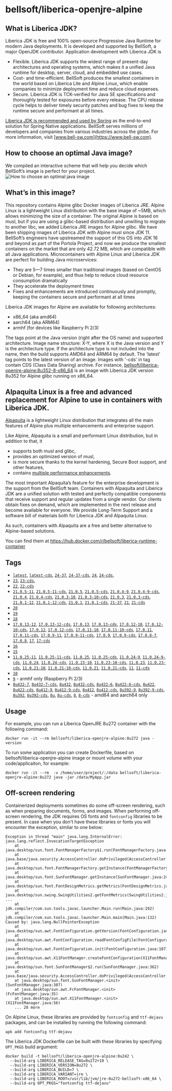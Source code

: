 # bellsoft/liberica-openjre-alpine

## What is Liberica JDK?

Liberica JDK is free and 100% open-source Progressive Java Runtime for modern Java deployments. It is developed and supported by BellSoft, a major OpenJDK contributor. Application development with Liberica JDK is

*  Flexible. Liberica JDK supports the widest range of present-day architectures and operating systems, which makes it a unified Java runtime for desktop, server, cloud, and embedded use cases.
* Cost- and time-efficient. BellSoft produces the smallest containers in the world based on Liberica Lite and Alpine Linux, which enable companies to minimize deployment time and reduce cloud expenses.
* Secure. Liberica JDK is TCK-verified for Java SE specifications and thoroughly tested for exposures before every release. The CPU release cycle helps to deliver timely security patches and bug fixes to keep the runtime secure and performant at all times.

[Liberica JDK is recommended and used by Spring](https://spring.io/quickstart) as the end-to-end solution for Spring Native applications.
BellSoft serves millions of developers and companies from various industries across the globe. For more information, visit [www.bell-sw.com](https://www.bell-sw.com).
## How to choose an optimal Java image?

We compiled an interactive scheme that will help you decide which BellSoft’s image is perfect for your project.
![How to choose an optimal java image](https://download.bell-sw.com/static/images/how-to-choose-optimal-java-image.jpg)


## What’s in this image?

This repository contains Alpine glibc Docker images of Liberica JRE. Alpine Linux is a lightweight Linux distribution with the base image of ~5MB, which allows minimizing the size of a container. The original Alpine is based on musl, but if you are using a glibc-based distribution and unwilling to migrate to another libc, we added Liberica JRE images for Alpine glibc.
We have been shipping images of Liberica JDK with Alpine musl since JDK 11. BellSoft’s engineers have upstreamed the support of this OS into JDK 16 and beyond as part of the Portola Project, and now we produce the smallest containers on the market that are only 42.72 MB, which are compatible with all Java applications.
Microcontainers with Alpine Linux and Liberica JDK are perfect for building Java microservices:

* They are 5—7 times smaller than traditional images (based on CentOS or Debian, for example), and thus help to reduce cloud resource consumption dramatically
* They accelerate the deployment times
* Fixes and enhancements are introduced continuously and promptly, keeping the containers secure and performant at all times

Liberica JDK images for Alpine are available for following architectures:

* x86_64 (aka amd64)
* aarch64 (aka ARM64)
* armhf (for devices like Raspberry Pi 2/3)

The tags point at the Java version (right after the OS name) and supported architecture.
Image name structure:
X-Y, where X is the Java version and Y is the architecture type. If the architecture type is not included into the name, then the build supports AMD64 and ARM64 by default.
The ‘latest’ tag points to the latest version of an image. Images with '-cds' in tag contain CDS (Class Data Sharing) archive.
For instance, [bellsoft/liberica-openjre-alpine:8u352-8-x86_64](https://hub.docker.com/layers/bellsoft/liberica-openjre-alpine/8u352-8-x86_64/images/sha256-f336b969c632f3707538f93c0c8a99e7c9fb37aca5cf03de56d13a8bf6dea32e?context=explore) is an image with Liberica JDK version 8u352 for Alpine glibc running on x86_64.

## Alpaquita Linux is a free and advanced replacement for Alpine to use in containers with Liberica JDK.

[Alpaquita](https://bell-sw.com/alpaquita-linux/) is a lightweight Linux distribution that integrates all the main features of Alpine plus multiple enhancements and enterprise support.

Like Alpine, Alpaquita is a small and performant Linux distribution, but in addition to that, it
 - supports both musl and glibc,
 - provides an optimized version of musl,
 - is more secure thanks to the kernel hardening, Secure Boot support, and other features,
 - contains [multiple performance enhancements](https://bell-sw.com/blog/alpaquita-linux-features-explained/).

The most important Alpaquita’s feature for the enterprise development is the support from the BellSoft team. Containers with Alpaquita and Liberica JDK are a unified solution with tested and perfectly compatible components that receive support and regular updates from a single vendor. Our clients obtain fixes on demand, which are implemented in the next release and become available for everyone. We provide Long-Term Support and a software bill of materials both for Liberica JDK and Alpaquita Linux.

As such, containers with Alpaquita are a free and better alternative to Alpine-based solutions.

You can find them at https://hub.docker.com/r/bellsoft/liberica-runtime-container

## Tags
* [`latest`](https://github.com/bell-sw/Liberica/blob/master/docker/repos/liberica-openjre-alpine/24/Dockerfile),
[`latest-cds`](https://github.com/bell-sw/Liberica/blob/master/docker/repos/liberica-openjre-alpine/24/Dockerfile),
[`24-37`](https://github.com/bell-sw/Liberica/blob/master/docker/repos/liberica-openjre-alpine/24/Dockerfile),
[`24-37-cds`](https://github.com/bell-sw/Liberica/blob/master/docker/repos/liberica-openjre-alpine/24/Dockerfile),
[`24`](https://github.com/bell-sw/Liberica/blob/master/docker/repos/liberica-openjre-alpine/24/Dockerfile),
[`24-cds`](https://github.com/bell-sw/Liberica/blob/master/docker/repos/liberica-openjre-alpine/24/Dockerfile),
* [`23`](https://github.com/bell-sw/Liberica/blob/master/docker/repos/liberica-openjre-alpine/23/Dockerfile),
[`23-cds`](https://github.com/bell-sw/Liberica/blob/master/docker/repos/liberica-openjre-alpine/23/Dockerfile),
* [`22`](https://github.com/bell-sw/Liberica/blob/master/docker/repos/liberica-openjre-alpine/22/Dockerfile),
[`22-cds`](https://github.com/bell-sw/Liberica/blob/master/docker/repos/liberica-openjre-alpine/22/Dockerfile)
* [`21.0.5-11`](https://github.com/bell-sw/Liberica/blob/master/docker/repos/liberica-openjre-alpine/21/Dockerfile),
[`21.0.5-11-cds`](https://github.com/bell-sw/Liberica/blob/master/docker/repos/liberica-openjre-alpine/21/Dockerfile),
[`21.0.5`](https://github.com/bell-sw/Liberica/blob/master/docker/repos/liberica-openjre-alpine/21/Dockerfile),
[`21.0.5-cds`](https://github.com/bell-sw/Liberica/blob/master/docker/repos/liberica-openjre-alpine/21/Dockerfile),
[`21.0.4-9`](https://github.com/bell-sw/Liberica/blob/master/docker/repos/liberica-openjre-alpine/21/Dockerfile),
[`21.0.4-9-cds`](https://github.com/bell-sw/Liberica/blob/master/docker/repos/liberica-openjre-alpine/21/Dockerfile),
[`21.0.4`](https://github.com/bell-sw/Liberica/blob/master/docker/repos/liberica-openjre-alpine/21/Dockerfile),
[`21.0.4-cds`](https://github.com/bell-sw/Liberica/blob/master/docker/repos/liberica-openjre-alpine/21/Dockerfile),
[`21.0.3-10`](https://github.com/bell-sw/Liberica/blob/master/docker/repos/liberica-openjre-alpine/21/Dockerfile),
[`21.0.3-10-cds`](https://github.com/bell-sw/Liberica/blob/master/docker/repos/liberica-openjre-alpine/21/Dockerfile),
[`21.0.3`](https://github.com/bell-sw/Liberica/blob/master/docker/repos/liberica-openjre-alpine/21/Dockerfile),
[`21.0.3-cds`](https://github.com/bell-sw/Liberica/blob/master/docker/repos/liberica-openjre-alpine/21/Dockerfile),
[`21.0.1-12`](https://github.com/bell-sw/Liberica/blob/master/docker/repos/liberica-openjre-alpine/21/Dockerfile),
[`21.0.1-12-cds`](https://github.com/bell-sw/Liberica/blob/master/docker/repos/liberica-openjre-alpine/21/Dockerfile),
[`21.0.1`](https://github.com/bell-sw/Liberica/blob/master/docker/repos/liberica-openjre-alpine/21/Dockerfile),
[`21.0.1-cds`](https://github.com/bell-sw/Liberica/blob/master/docker/repos/liberica-openjre-alpine/21/Dockerfile),
[`21-37`](https://github.com/bell-sw/Liberica/blob/master/docker/repos/liberica-openjre-alpine/21/Dockerfile),
[`21`](https://github.com/bell-sw/Liberica/blob/master/docker/repos/liberica-openjre-alpine/21/Dockerfile),
[`21-cds`](https://github.com/bell-sw/Liberica/blob/master/docker/repos/liberica-openjre-alpine/21/Dockerfile)
* [`20`](https://github.com/bell-sw/Liberica/blob/master/docker/repos/liberica-openjre-alpine/old/20/Dockerfile)
* [`19`](https://github.com/bell-sw/Liberica/blob/master/docker/repos/liberica-openjre-alpine/old/19/Dockerfile)
* [`18`](https://github.com/bell-sw/Liberica/blob/master/docker/repos/liberica-openjre-alpine/18/Dockerfile)
* [`17.0.13-12`](https://github.com/bell-sw/Liberica/blob/master/docker/repos/liberica-openjre-alpine/17/Dockerfile),
[`17.0.13-12-cds`](https://github.com/bell-sw/Liberica/blob/master/docker/repos/liberica-openjre-alpine/17/Dockerfile),
[`17.0.13`](https://github.com/bell-sw/Liberica/blob/master/docker/repos/liberica-openjre-alpine/17/Dockerfile),
[`17.0.13-cds`](https://github.com/bell-sw/Liberica/blob/master/docker/repos/liberica-openjre-alpine/17/Dockerfile),
[`17.0.12-10`](https://github.com/bell-sw/Liberica/blob/master/docker/repos/liberica-openjre-alpine/17/Dockerfile),
[`17.0.12-10-cds`](https://github.com/bell-sw/Liberica/blob/master/docker/repos/liberica-openjre-alpine/17/Dockerfile),
[`17.0.12`](https://github.com/bell-sw/Liberica/blob/master/docker/repos/liberica-openjre-alpine/17/Dockerfile),
[`17.0.12-cds`](https://github.com/bell-sw/Liberica/blob/master/docker/repos/liberica-openjre-alpine/17/Dockerfile),
[`17.0.11-10`](https://github.com/bell-sw/Liberica/blob/master/docker/repos/liberica-openjre-alpine/17/Dockerfile),
[`17.0.11-10-cds`](https://github.com/bell-sw/Liberica/blob/master/docker/repos/liberica-openjre-alpine/17/Dockerfile),
[`17.0.11`](https://github.com/bell-sw/Liberica/blob/master/docker/repos/liberica-openjre-alpine/17/Dockerfile),
[`17.0.11-cds`](https://github.com/bell-sw/Liberica/blob/master/docker/repos/liberica-openjre-alpine/17/Dockerfile),
[`17.0.9-11`](https://github.com/bell-sw/Liberica/blob/master/docker/repos/liberica-openjre-alpine/17/Dockerfile),
[`17.0.9-11-cds`](https://github.com/bell-sw/Liberica/blob/master/docker/repos/liberica-openjre-alpine/17/Dockerfile),
[`17.0.9`](https://github.com/bell-sw/Liberica/blob/master/docker/repos/liberica-openjre-alpine/17/Dockerfile),
[`17.0.9-cds`](https://github.com/bell-sw/Liberica/blob/master/docker/repos/liberica-openjre-alpine/17/Dockerfile),
[`17.0.8-7`](https://github.com/bell-sw/Liberica/blob/master/docker/repos/liberica-openjre-alpine/17/Dockerfile),
[`17.0.8`](https://github.com/bell-sw/Liberica/blob/master/docker/repos/liberica-openjre-alpine/17/Dockerfile),
[`17`](https://github.com/bell-sw/Liberica/blob/master/docker/repos/liberica-openjre-alpine/17/Dockerfile),
[`17-cds`](https://github.com/bell-sw/Liberica/blob/master/docker/repos/liberica-openjre-alpine/17/Dockerfile)
* [`16`](https://github.com/bell-sw/Liberica/blob/master/docker/repos/liberica-openjre-alpine/16/Dockerfile)
* [`15`](https://github.com/bell-sw/Liberica/blob/master/docker/repos/liberica-openjre-alpine/15/Dockerfile)
* [`11.0.25-11`](https://github.com/bell-sw/Liberica/blob/master/docker/repos/liberica-openjre-alpine/11/Dockerfile),
[`11.0.25-11-cds`](https://github.com/bell-sw/Liberica/blob/master/docker/repos/liberica-openjre-alpine/11/Dockerfile),
[`11.0.25`](https://github.com/bell-sw/Liberica/blob/master/docker/repos/liberica-openjre-alpine/11/Dockerfile),
[`11.0.25-cds`](https://github.com/bell-sw/Liberica/blob/master/docker/repos/liberica-openjre-alpine/11/Dockerfile),
[`11.0.24-9`](https://github.com/bell-sw/Liberica/blob/master/docker/repos/liberica-openjre-alpine/11/Dockerfile),
[`11.0.24-9-cds`](https://github.com/bell-sw/Liberica/blob/master/docker/repos/liberica-openjre-alpine/11/Dockerfile),
[`11.0.24`](https://github.com/bell-sw/Liberica/blob/master/docker/repos/liberica-openjre-alpine/11/Dockerfile),
[`11.0.24-cds`](https://github.com/bell-sw/Liberica/blob/master/docker/repos/liberica-openjre-alpine/11/Dockerfile),
[`11.0.23-10`](https://github.com/bell-sw/Liberica/blob/master/docker/repos/liberica-openjre-alpine/11/Dockerfile),
[`11.0.23-10-cds`](https://github.com/bell-sw/Liberica/blob/master/docker/repos/liberica-openjre-alpine/11/Dockerfile),
[`11.0.23`](https://github.com/bell-sw/Liberica/blob/master/docker/repos/liberica-openjre-alpine/11/Dockerfile),
[`11.0.23-cds`](https://github.com/bell-sw/Liberica/blob/master/docker/repos/liberica-openjre-alpine/11/Dockerfile),
[`11.0.21-10`](https://github.com/bell-sw/Liberica/blob/master/docker/repos/liberica-openjre-alpine/11/Dockerfile),
[`11.0.21-10-cds`](https://github.com/bell-sw/Liberica/blob/master/docker/repos/liberica-openjre-alpine/11/Dockerfile),
[`11.0.21`](https://github.com/bell-sw/Liberica/blob/master/docker/repos/liberica-openjre-alpine/11/Dockerfile),
[`11.0.21-cds`](https://github.com/bell-sw/Liberica/blob/master/docker/repos/liberica-openjre-alpine/11/Dockerfile),
[`11`](https://github.com/bell-sw/Liberica/blob/master/docker/repos/liberica-openjre-alpine/11/Dockerfile),
[`11-cds`](https://github.com/bell-sw/Liberica/blob/master/docker/repos/liberica-openjre-alpine/11/Dockerfile)
* [`10`](https://github.com/bell-sw/Liberica/blob/master/docker/repos/liberica-openjre-alpine/old/10.0.2/Dockerfile)
* [`9`](https://github.com/bell-sw/Liberica/blob/master/docker/repos/liberica-openjre-alpine/old/9.0.4/Dockerfile) - armhf only (Raspberry Pi 2/3)
* [`8u432-7`](https://github.com/bell-sw/Liberica/blob/master/docker/repos/liberica-openjre-alpine/8/Dockerfile),
[`8u432-7-cds`](https://github.com/bell-sw/Liberica/blob/master/docker/repos/liberica-openjre-alpine/8/Dockerfile),
[`8u432`](https://github.com/bell-sw/Liberica/blob/master/docker/repos/liberica-openjre-alpine/8/Dockerfile),
[`8u432-cds`](https://github.com/bell-sw/Liberica/blob/master/docker/repos/liberica-openjre-alpine/8/Dockerfile),
[`8u422-6`](https://github.com/bell-sw/Liberica/blob/master/docker/repos/liberica-openjre-alpine/8/Dockerfile),
[`8u422-6-cds`](https://github.com/bell-sw/Liberica/blob/master/docker/repos/liberica-openjre-alpine/8/Dockerfile),
[`8u422`](https://github.com/bell-sw/Liberica/blob/master/docker/repos/liberica-openjre-alpine/8/Dockerfile),
[`8u422-cds`](https://github.com/bell-sw/Liberica/blob/master/docker/repos/liberica-openjre-alpine/8/Dockerfile),
[`8u412-9`](https://github.com/bell-sw/Liberica/blob/master/docker/repos/liberica-openjre-alpine/8/Dockerfile),
[`8u412-9-cds`](https://github.com/bell-sw/Liberica/blob/master/docker/repos/liberica-openjre-alpine/8/Dockerfile),
[`8u412`](https://github.com/bell-sw/Liberica/blob/master/docker/repos/liberica-openjre-alpine/8/Dockerfile),
[`8u412-cds`](https://github.com/bell-sw/Liberica/blob/master/docker/repos/liberica-openjre-alpine/8/Dockerfile),
[`8u392-9`](https://github.com/bell-sw/Liberica/blob/master/docker/repos/liberica-openjre-alpine/8/Dockerfile),
[`8u392-9-cds`](https://github.com/bell-sw/Liberica/blob/master/docker/repos/liberica-openjre-alpine/8/Dockerfile),
[`8u392`](https://github.com/bell-sw/Liberica/blob/master/docker/repos/liberica-openjre-alpine/8/Dockerfile),
[`8u392-cds`](https://github.com/bell-sw/Liberica/blob/master/docker/repos/liberica-openjre-alpine/8/Dockerfile),
[`8u`](https://github.com/bell-sw/Liberica/blob/master/docker/repos/liberica-openjre-alpine/8/Dockerfile),
[`8u-cds`](https://github.com/bell-sw/Liberica/blob/master/docker/repos/liberica-openjre-alpine/8/Dockerfile),
[`8`](https://github.com/bell-sw/Liberica/blob/master/docker/repos/liberica-openjre-alpine/8/Dockerfile),
[`8-cds`](https://github.com/bell-sw/Liberica/blob/master/docker/repos/liberica-openjre-alpine/8/Dockerfile) - amd64 and aarch64 only

## Usage

For example, you can run a Liberica OpenJRE 8u272 container with the following command:

 `docker run -it --rm bellsoft/liberica-openjre-alpine:8u272 java -version`

To run some application you can create Dockerfile, based on bellsoft/liberica-openjre-alpine image or mount volume with your code/applicaiton, for example:

 `docker run -it --rm  -v /home/user/project/:/data bellsoft/liberica-openjre-alpine:8u272 java -jar /data/MyApp.jar`

## Off-screen rendering

Containerized deployments sometimes do some off-screen rendering, such as when preparing documents, forms, and images. When performing off-screen rendering, the JDK requires OS fonts and `fontconfig` libraries to be present.
In case when you don't have these libraries or fonts you will encounter the exception, similar to one below:

```shell
Exception in thread "main" java.lang.InternalError: java.lang.reflect.InvocationTargetException
	at java.desktop/sun.font.FontManagerFactory$1.run(FontManagerFactory.java:86)
	at java.base/java.security.AccessController.doPrivileged(AccessController.java:312)
	at java.desktop/sun.font.FontManagerFactory.getInstance(FontManagerFactory.java:74)
	at java.desktop/sun.font.SunFontManager.getInstance(SunFontManager.java:247)
	at java.desktop/sun.font.FontDesignMetrics.getMetrics(FontDesignMetrics.java:261)
	at java.desktop/sun.swing.SwingUtilities2.getFontMetrics(SwingUtilities2.java:1243)
...
	at jdk.compiler/com.sun.tools.javac.launcher.Main.run(Main.java:192)
	at jdk.compiler/com.sun.tools.javac.launcher.Main.main(Main.java:132)
Caused by: java.lang.NullPointerException
	at java.desktop/sun.awt.FontConfiguration.getVersion(FontConfiguration.java:1262)
	at java.desktop/sun.awt.FontConfiguration.readFontConfigFile(FontConfiguration.java:225)
	at java.desktop/sun.awt.FontConfiguration.init(FontConfiguration.java:107)
	at java.desktop/sun.awt.X11FontManager.createFontConfiguration(X11FontManager.java:719)
	at java.desktop/sun.font.SunFontManager$2.run(SunFontManager.java:362)
	at java.base/java.security.AccessController.doPrivileged(AccessController.java:312)
	at java.desktop/sun.font.SunFontManager.<init>(SunFontManager.java:307)
	at java.desktop/sun.awt.FcFontManager.<init>(FcFontManager.java:35)
	at java.desktop/sun.awt.X11FontManager.<init>(X11FontManager.java:56)
	... 28 more
```

On Alpine Linux, these libraries are provided by `fontconfig` and `ttf-dejavu` packages, and can be installed by running the following command:

```apk add fontconfig ttf-dejavu```

The Liberica JDK Dockerfile can be built with these libraries by specifying `OPT_PKGS` build argument:

```shell
docker build -t bellsoft/liberica-openjre-alpine:8u242 \
  --build-arg LIBERICA_RELEASE_TAG=8u272+10 \
  --build-arg LIBERICA_VERSION=8u272 \
  --build-arg LIBERICA_BUILD=7 \
  --build-arg LIBERICA_VARIANT=jre \
  --build-arg LIBERICA_ROOT=/usr/lib/jvm/jre-8u272-bellsoft-x86_64 \
  --build-arg OPT_PKGS="fontconfig ttf-dejavu"
```
